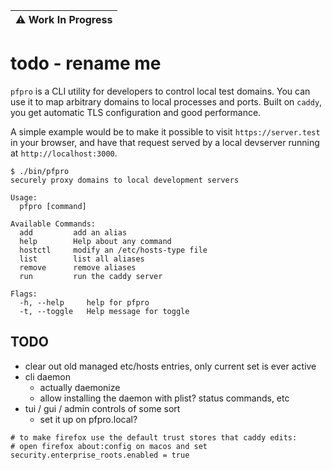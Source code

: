 | :warning: Work In Progress          |
|---------------------------|


# todo - rename me

`pfpro` is a CLI utility for developers to control local test domains. You can use it to map arbitrary domains to local processes and ports. Built on `caddy`, you get automatic TLS configuration and good performance.

A simple example would be to make it possible to visit `https://server.test` in your browser, and have that request served by a local devserver running at `http://localhost:3000`.

```shell
$ ./bin/pfpro
securely proxy domains to local development servers

Usage:
  pfpro [command]

Available Commands:
  add         add an alias
  help        Help about any command
  hostctl     modify an /etc/hosts-type file
  list        list all aliases
  remove      remove aliases
  run         run the caddy server

Flags:
  -h, --help     help for pfpro
  -t, --toggle   Help message for toggle
```

## TODO
- clear out old managed etc/hosts entries, only current set is ever active
- cli daemon
  - actually daemonize
  - allow installing the daemon with plist? status commands, etc
- tui / gui / admin controls of some sort
  - set it up on pfpro.local?

```
# to make firefox use the default trust stores that caddy edits:
# open firefox about:config on macos and set
security.enterprise_roots.enabled = true
```
